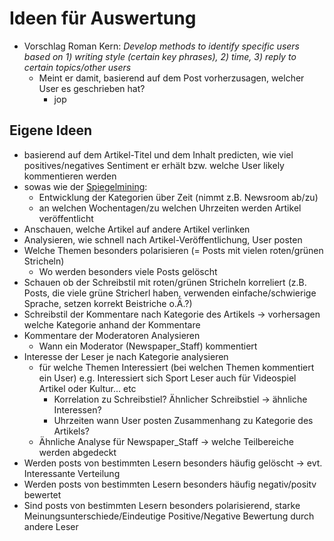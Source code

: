 # Ideen für Auswertung

- Vorschlag Roman Kern: *Develop methods to identify specific users based on 1) writing style (certain key phrases), 2) time, 3) reply to certain topics/other users*
  - Meint er damit, basierend auf dem Post vorherzusagen, welcher User es geschrieben hat?
    - jop



## Eigene Ideen

- basierend auf dem Artikel-Titel und dem Inhalt predicten, wie viel positives/negatives Sentiment er erhält bzw. welche User likely kommentieren werden
- sowas wie der [Spiegelmining](http://www.dkriesel.com/spiegelmining):
  - Entwicklung der Kategorien über Zeit (nimmt z.B. Newsroom  ab/zu)
  - an welchen Wochentagen/zu welchen Uhrzeiten werden Artikel veröffentlicht
- Anschauen, welche Artikel auf andere Artikel verlinken
- Analysieren, wie schnell nach Artikel-Veröffentlichung, User posten
- Welche Themen besonders polarisieren (= Posts mit vielen roten/grünen Stricheln)
  - Wo werden besonders viele Posts gelöscht
- Schauen ob der Schreibstil mit roten/grünen Stricheln korreliert (z.B. Posts, die viele grüne Stricherl haben, verwenden einfache/schwierige Sprache, setzen korrekt Beistriche o.Ä.?)
- Schreibstil der Kommentare nach Kategorie des Artikels -> vorhersagen welche Kategorie anhand der Kommentare
- Kommentare der Moderatoren Analysieren
  - Wann ein Moderator (Newspaper_Staff) kommentiert 
- Interesse der Leser je nach Kategorie analysieren
  - für welche Themen Interessiert (bei welchen Themen kommentiert ein User) e.g. Interessiert sich Sport Leser auch für Videospiel Artikel oder Kultur... etc
    - Korrelation zu Schreibstiel? Ähnlicher Schreibstiel -> ähnliche Interessen?
    - Uhrzeiten wann User posten Zusammenhang zu Kategorie des Artikels?
  - Ähnliche Analyse für Newspaper_Staff -> welche Teilbereiche werden abgedeckt 
- Werden posts von bestimmten Lesern besonders häufig gelöscht -> evt. Interessante Verteilung
- Werden posts von bestimmten Lesern besonders häufig negativ/positv bewertet 
- Sind posts von bestimmten Lesern besonders polarisierend, starke Meinungsunterschiede/Eindeutige Positive/Negative Bewertung durch andere Leser

